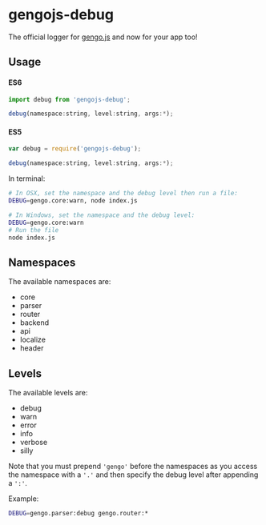 # gengojs-debug
The official logger for [gengo.js](http://github.com/iwatakeshi/gengojs) and now for your app too!

## Usage

#### ES6
```javascript
import debug from 'gengojs-debug';

debug(namespace:string, level:string, args:*);
```
#### ES5
```javascript
var debug = require('gengojs-debug');

debug(namespace:string, level:string, args:*);
```

In terminal:

```bash
# In OSX, set the namespace and the debug level then run a file:
DEBUG=gengo.core:warn, node index.js

# In Windows, set the namespace and the debug level:
DEBUG=gengo.core:warn
# Run the file
node index.js
```

## Namespaces
The available namespaces are:

* core
* parser
* router
* backend
* api
* localize
* header

## Levels

The available levels are:

* debug
* warn
* error
* info
* verbose
* silly

Note that you must prepend `'gengo'` before the namespaces
as you access the namespace with a `'.'` and then specify
the debug level after appending a `':'`.

Example:

```bash
DEBUG=gengo.parser:debug gengo.router:*
```